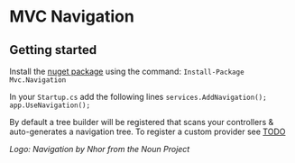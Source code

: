 # MVC Navigation

## Getting started
Install the [nuget package](https://www.nuget.org/packages/Mvc.Navigation/1.0.0) using the command:
`Install-Package Mvc.Navigation`

In your `Startup.cs` add the following lines
`services.AddNavigation();`
`app.UseNavigation();`

By default a tree builder will be registered that scans your controllers & auto-generates a navigation tree. To register a custom provider see [TODO](#)


*Logo: Navigation by Nhor from the Noun Project*